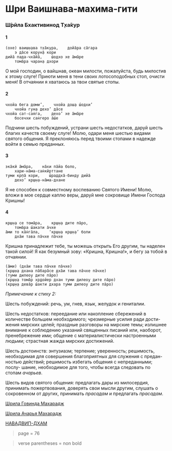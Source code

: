 # Шри Ваишнава-махима-гити

### Ш́рӣла Бхактивинод Т̣ха̄кур

#### 1

    (охе) ваиш̣н̣ава т̣ха̄кура,    дойа̄ра са̄гара
        э да̄се корун̣а̄ кори
    дийа̄ пада-чха̄йа̄,    ш́одхо хе а̄ма̄ре
        тома̄ра чаран̣а дхори

О мой господин, о вайшнав, океан милости, пожалуйста, будь милостив к этому слуге! Приюти меня в тени своих лотосоподобных стоп, очисти меня! В отчаянии я хватаюсь за твои святые стопы.

#### 2

    чхойа бега доми’,    чхойа дош̣а ш́одхи’
        чхойа гун̣а дехо’ да̄се
    чхойа сат-сан̇га,    дехо’ хе а̄ма̄ре
        босечхи сан̇геро а̄ш́е

Подчини шесть побуждений, устрани шесть недостатков, даруй шесть благих качеств своему слуге! Молю, одари меня шестью видами святого общения. Я преклоняюсь перед твоими стопами в надежде войти в семью преданных.

#### 3

    эка̄кӣ а̄ма̄ра,    на̄хи па̄йа боло,
        хари-на̄ма-сан̇кӣрттане
    туми кр̣па̄ кори,    ш́раддха̄-бинду дийа̄
        дехо’ кр̣ш̣н̣а-на̄ма-дхане

Я не способен к совместному воспеванию Святого Имени! Молю, вложи в мое сердце каплю веры, даруй мне сокровище Имени Господа Кришны!

#### 4

    кр̣ш̣н̣а се тома̄ра,    кр̣ш̣н̣а дите па̄ро,
        тома̄ра ш́акати а̄чхе
    а̄ми то ка̄н̇га̄ла,    ‘кр̣ш̣н̣а кр̣ш̣н̣а’ боли
        дха̄и тава па̄чхе па̄чхе

Кришна принадлежит тебе, ты можешь открыть Его другим, ты наделен такой силой! Я как безумный зову: «Кришна, Кришна!», и бегу за тобой в отчаянии.

    (а̄ми) (дха̄и тава па̄чхе па̄чхе)
    (кр̣ш̣н̣а дхана па̄бара̄се дха̄и тава па̄чхе па̄чхе)
    (туми дилеоу дите па̄ро)
    (кр̣ш̣н̣а тома̄р хр̣дойер дхан туми дилеоу дите па̄ро)
    (кр̣ш̣н̣а дева̄р ш́акти дхара туми дилеоу дите па̄ро)

*Примечание к стиху 2:*

Шесть побуждений: речь, ум, гнев, язык, желудок и гениталии.

Шесть недостатков: переедание или накопление сбережений в количестве большем необходимого; чрезмерные усилия ради дости- жения мирских целей; праздные разговоры на мирские темы; излишнее внимание к соблюдению указаний священных писаний или, наоборот, пренебрежение ими; общение с материалистически настроенными людьми; страстная жажда мирских достижений.

Шесть достоинств: энтузиазм; терпение; уверенность; решимость, необходимая для совершения благоприятных для служения с предан- ностью действий; решимость избегать общения с непреданными; послу- шание, необходимое для того, чтобы всегда следовать по стопам *ачарьев*.

Шесть видов святого общения: предлагать дары из милосердия, принимать пожертвования, доверять свои мысли другим, слушать о сокровенном от других, принимать *прасадам* и предлагать *прасадам*.


[Шрила Говинда Махарадж](https://soundcloud.com/huron/13-sri-vaisnava-mahima-giti)

[Шрила Ачарья Махарадж](https://soundcloud.com/bharatimaharaj/acharya-maharaj-ohe-vaishnava)

[НАВАДВИП-ДХАМ](https://soundcloud.com/bharatimaharaj/navadwip-scsm-ohe-vaisnava)


> page = 76

> verse parentheses = non bold
